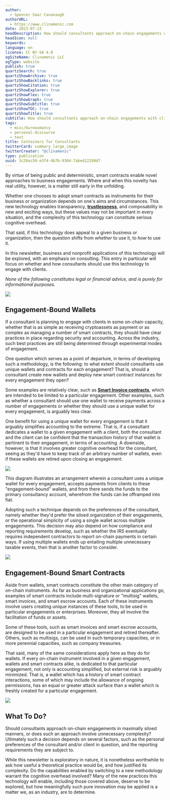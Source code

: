 ```yaml
---
author:
  - Spencer Saar Cavanaugh
authorURL:
  - https://www.clinamenic.com
date: 2023-07-23
headDescription: How should consultants approach on-chain engagements with clients?
headIcon: null
keywords:
language: en
license: CC BY-SA 4.0
ogSiteName: Clinamenic LLC
ogType: website
publish: true
quartzSearch: true
quartzShowArchive: true
quartzShowBacklinks: true
quartzShowCitation: true
quartzShowExplorer: true
quartzShowFlex: true
quartzShowGraph: true
quartzShowSubtitle: true
quartzShowTOC: true
quartzShowTitle: true
subtitle: How should consultants approach on-chain engagements with clients?
tags:
  - misc/bureaumancy
  - personal-discourse
  - text
title: Containers for Consultants
twitterCard: summary_large_image
twitterCreator: "@clinamenic"
type: publication
uuid: 3c20ac50-e3f4-4b7b-9304-7abed12298d7
---
```


By virtue of being public and deterministic, smart contracts enable novel approaches to business engagements. Where and when this novelty has real utility, however, is a matter still early in the unfolding.

Whether one chooses to adopt smart contracts as instruments for their business or organization depends on one's aims and circumstances. This new technology enables transparency, [**trustlessness**](https://mirror.xyz/0x4Ef22A7356D96dbf95a7FdEaD4a196A668e75B38/CMWteFrY7Xyapf4R9fsnyZYm4Q81VUyWyeBkeo0zzDM), and composability in new and exciting ways, but these values may not be important in every situation, and the complexity of this technology can constitute serious cognitive overhead.

That said, if this technology does appeal to a given business or organization, then the question shifts from _whether_ to use it, to _how_ to use it.

In this newsletter, business and nonprofit applications of this technology will be explored, with an emphasis on consulting. This entry in particular will focus on whether and how consultants should use this technology to engage with clients.

_None of the following constitutes legal or financial advice, and is purely for informational purposes._

![](https://storage.googleapis.com/papyrus_images/bbc973dfa09ae9298bad54736744cf74.png)

## Engagement-Bound Wallets

If a consultant is planning to engage with clients in some on-chain capacity, whether that is as simple as receiving cryptoassets as payment or as complex as managing a number of smart contracts, they should have clear practices in place regarding security and accounting. Across the industry, such best practices are still being determined through experimental modes of engagement.

One question which serves as a point of departure, in terms of developing such a methodology, is the following: to what extent should consultants use unique wallets and contracts for each engagement? That is, should a consultant create new wallets and deploy new smart contract instances for every engagement they open?

Some examples are relatively clear, such as [**Smart Invoice contracts**](https://smartinvoice.xyz/), which are intended to be limited to a particular engagement. Other examples, such as whether a consultant should use one wallet to receive payments across a number of engagements or whether they should use a unique wallet for every engagement, is arguably less clear.

One benefit for using a unique wallet for every engagement is that it arguably simplifies accounting to the extreme. That is, if a consultant dedicates a wallet to a given engagement with a client, both the consultant and the client can be confident that the transaction history of that wallet is pertinent to their engagement, in terms of accounting. A downside, however, is that it involves greater cognitive overhead for the consultant, seeing as they'd have to keep track of an arbitrary number of wallets, even if these wallets are retired upon closing an engagement.

![](https://storage.googleapis.com/papyrus_images/e5e50dbfe0c7facb8cee8258d35a7bd2.png)

This diagram illustrates an arrangement wherein a consultant uses a unique wallet for every engagement, accepts payments from clients to these "engagement-bound" wallets, and from there sends the funds to the primary consultancy account, wherefrom the funds can be offramped into fiat.

Adopting such a technique depends on the preferences of the consultant, namely whether they'd prefer the siloed organization of their engagements, or the operational simplicity of using a single wallet across multiple engagements. This decision may also depend on how compliance and reporting requirements develop, such as whether the IRS eventually requires independent contractors to report on-chain payments in certain ways. If using multiple wallets ends up entailing multiple unnecessary taxable events, then that is another factor to consider.

![](https://storage.googleapis.com/papyrus_images/bbc973dfa09ae9298bad54736744cf74.png)

## Engagement-Bound Smart Contracts

Aside from wallets, smart contracts constitute the other main category of on-chain instruments. As far as business and organizational applications go, examples of smart contracts include multi-signature or "multisig" wallets, smart invoices, and smart escrow accounts. Each of these instruments involve users creating unique instances of these tools, to be used in particular engagements or enterprises. Moreover, they all involve the facilitation of funds or assets.

Some of these tools, such as smart invoices and smart escrow accounts, are designed to be used in a particular engagement and retired thereafter. Others, such as multisigs, can be used in such temporary capacities, or in more perennial capacities, such as company treasuries.

That said, many of the same considerations apply here as they do for wallets. If every on-chain instrument involved in a given engagement, wallets and smart contracts alike, is dedicated to that particular engagement, not only is accounting simplified, but external risk is arguably minimized. That is, a wallet which has a history of smart contract interactions, some of which may include the allowance of ongoing permissions, has an equal or greater attack surface than a wallet which is freshly created for a particular engagement.

![](https://storage.googleapis.com/papyrus_images/bbc973dfa09ae9298bad54736744cf74.png)

## What To Do?

Should consultants approach on-chain engagements in maximally siloed manners, or does such an approach involve unnecessary complexity? Ultimately such a decision depends on several factors, such as the personal preferences of the consultant and/or client in question, and the reporting requirements they are subject to.

While this newsletter is exploratory in nature, it is nonetheless worthwhile to ask how useful a theoretical practice would be, and how justified its complexity. Do the capabilities enabled by switching to a new methodology warrant the cognitive overhead involved? Many of the new practices this technology will enable, including those covered above, deserve to be explored, but how meaningfully such pure innovation may be applied is a matter we, as an industry, are to determine.
